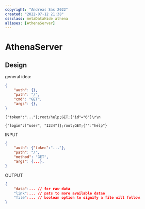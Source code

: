 ```yaml
---
copyright: "Andreas Sas 2022"
created: "2022-07-12 21:38"
cssclass: metaDataHide athena
aliases: [AthenaServer]
---
```


# AthenaServer

## Design

general idea:

```json
{
    "auth": {},
    "path": "/",
    "cmd": "GET",
    "args": {},
}
```

`{"token":"..."};root/help;GET;{"id"="6"}\r\n`

`{"login":["user", "1234"]};root;GET;{"":"help"}`

INPUT
```json
{
    "auth": {"token":"..."},
    "path": "/",
    "method": "GET",
    "args": {...},
}
```

OUTPUT
```json
{
    "data":... // for raw data
    "link":... // pats to more available datae
    "file":... // boolean option to signify a file will follow
}
```